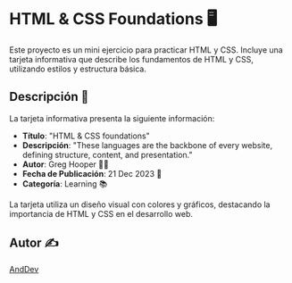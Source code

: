 # HTML & CSS Foundations 🖥️

Este proyecto es un mini ejercicio para practicar HTML y CSS. Incluye una tarjeta informativa que describe los fundamentos de HTML y CSS, utilizando estilos y estructura básica.

## Descripción 📄

La tarjeta informativa presenta la siguiente información:

- **Título**: "HTML & CSS foundations"
- **Descripción**: "These languages are the backbone of every website, defining structure, content, and presentation."
- **Autor**: Greg Hooper 👨‍🏫
- **Fecha de Publicación**: 21 Dec 2023 📅
- **Categoría**: Learning 📚

La tarjeta utiliza un diseño visual con colores y gráficos, destacando la importancia de HTML y CSS en el desarrollo web.

## Autor ✍️

[AndDev](https://github.com/cAndresDev)
